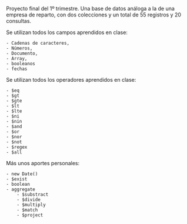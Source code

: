 Proyecto final del 1º trimestre. Una base de datos análoga a la de una empresa de reparto, con dos colecciones y un total de 55 registros y 20 consultas.

Se utilizan todos los campos aprendidos en clase:

    - Cadenas de caracteres, 
    - Números, 
    - Documento, 
    - Array, 
    - booleanos
    - fechas

Se utilizan todos los operadores aprendidos en clase:

    - $eq
    - $gt
    - $gte
    - $lt
    - $lte
    - $ni
    - $nin
    - $and
    - $or
    - $nor
    - $not
    - $regex
    - $all

Más unos aportes personales:

    - new Date()
    - $exist
    - boolean
    - aggregate
        - $substract
        - $divide
        - $multiply
        - $match
        - $project